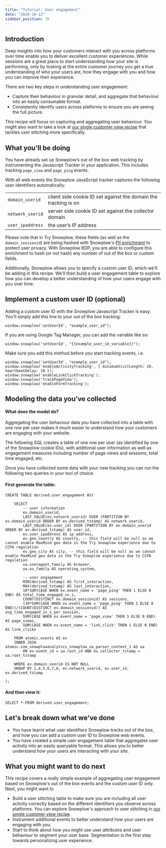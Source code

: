 ```yaml
---
title: "Tutorial: User engagement"
date: "2020-10-12"
sidebar_position: 70
---
```


## Introduction

Deep insights into how your customers interact with you across platforms over time enable you to deliver excellent customer experiences. While sessions are a great place to start understanding how your site is performing, only by looking at the entire customer journey you get a true understanding of who your users are, how they engage with you and how you can improve their experience.

There are two key steps in understanding user engagement:

- Capture their behaviour in granular detail, and aggregate that behaviour into an easily consumable format.
- Consistently identify users across platforms to ensure you are seeing the full picture.

This recipe will focus on capturing and aggregating user behaviour. You might also want to take a look at [our single customer view recipe](/docs/try-snowplow/recipes/recipe-single-customer-view/index.md) that tackles user stitching more specifically.

## What you'll be doing

You have already set up Snowplow’s out of the box web tracking by instrumenting the Javascript Tracker in your application. This includes tracking `page_view` and `page_ping` events.

With all web events the Snowplow JavaScript tracker captures the following user identifiers automatically:

<table><tbody><tr><td><code>domain_userid</code></td><td>client side cookie ID set against the domain the tracking is on</td></tr><tr><td><code>network_userid</code></td><td>server side cookie ID set against the collector domain</td></tr><tr><td><code>user_ipaddress</code></td><td>the user’s IP address</td></tr></tbody></table>

Please note that in Try Snowplow, these fields (as well as the `domain_sessionid`) are being hashed with Snowplow's [PII enrichment](/docs/enriching-your-data/available-enrichments/pii-pseudonymization-enrichment/index.md) to protect user privacy. With Snowplow BDP, you are able to configure this enrichment to hash (or not hash) any number of out of the box or custom fields.

Additionally, Snowplow allows you to specify a custom user ID, which we'll be adding in this recipe. We'll then build a user engagement table to explore how you can develop a better understanding of how your users engage with you over time.

## Implement a custom user ID (optional)

Adding a custom user ID with the Snowplow Javascript Tracker is easy. You'll simply add this line to your out of the box tracking:

```
window.snowplow('setUserId', "example_user_id");
```

If you are using Google Tag Manager, you can add the variable like so:

```
window.snowplow('setUserId', "{{example_user_id_variable}}");
```

Make sure you add this method before you start tracking events, i.e.

```
window.snowplow('setUserId', "example_user_id");
window.snowplow('enableActivityTracking', { minimumVisitLength: 10, heartbeatDelay: 10 });
window.snowplow('enableLinkClickTracking');
window.snowplow('trackPageView');
window.snowplow('enableFormTracking');
```

## Modeling the data you've collected

#### What does the model do?

Aggregating the user behaviour data you have collected into a table with one row per user makes it much easier to understand how your customers are engaging with your website.

The following SQL creates a table of one row per user (as identified by one of the Snowplow cookie IDs), with additional user information as well as engagement measures including number of page views and sessions, total time engaged, etc.

Once you have collected some data with your new tracking you can run the following two queries in your tool of choice.

#### First generate the table:

```
CREATE TABLE derived.user_engagement AS(

    SELECT
        -- user information
        ev.domain_userid,
        LAST_VALUE(ev.network_userid) OVER (PARTITION BY ev.domain_userid ORDER BY ev.derived_tstamp) AS network_userid,
        LAST_VALUE(ev.user_id) OVER (PARTITION BY ev.domain_userid ORDER BY ev.derived_tstamp) AS user_id,
        ev.user_ipaddress AS ip_address, 
        ev.geo_country AS country, -- this field will be null as we cannot enable MaxMind geo data in the Try Snowplow experience due to CCPA regulation
        ev.geo_city AS city, -- this field will be null as we cannot enable MaxMind geo data in the Try Snowplow experience due to CCPA regulation
        ua.useragent_family AS browser,
        ua.os_family AS operating_system,

        -- user engagement
        MIN(derived_tstamp) AS first_interaction,
        MAX(derived_tstamp) AS last_interaction,
        10*SUM(CASE WHEN ev.event_name = 'page_ping' THEN 1 ELSE 0 END) AS total_time_engaged_in_s,
        COUNT(DISTINCT ev.domain_sessionid) AS sessions,
        (10*SUM(CASE WHEN ev.event_name = 'page_ping' THEN 1 ELSE 0 END))/(COUNT(DISTINCT ev.domain_sessionid)) AS avg_time_engaged_in_s_per_session,
        SUM(CASE WHEN ev.event_name = 'page_view' THEN 1 ELSE 0 END) AS page_views,
        SUM(CASE WHEN ev.event_name = 'link_click' THEN 1 ELSE 0 END) AS link_clicks

    FROM atomic.events AS ev
    INNER JOIN atomic.com_snowplowanalytics_snowplow_ua_parser_context_1 AS ua
        ON ev.event_id = ua.root_id AND ev.collector_tstamp = ua.root_tstamp

    WHERE ev.domain_userid IS NOT NULL
    GROUP BY 1,4,5,6,7,8, ev.network_userid, ev.user_id, ev.derived_tstamp

);
```

#### And then view it:

```
SELECT * FROM derived.user_engagement;
```

## Let's break down what we've done

- You have learnt what user identifiers Snowplow tracks out of the box, and how you can add a custom user ID to Snowplow web events.
- You have created a simple user engagement table that aggregates user activity into an easily queryable format. This allows you to better understand how your users are interacting with your site.

## What you might want to do next

This recipe covers a really simple example of aggregating user engagement based on Snowplow's out of the box events and the custom user ID only. Next, you might want to

- Build a user stitching table to make sure you are including all user activity correctly based on the different identifiers you observe across platforms. You can explore Snowplow's approach to user stitching in [our single customer view recipe](/docs/try-snowplow/recipes/recipe-single-customer-view/index.md).
- Instrument additional events to better understand how your users are engaging with you.
- Start to think about how you might use user attributes and user behaviour to segment your user base. Segmentation is the first step towards personalizing user experience.

